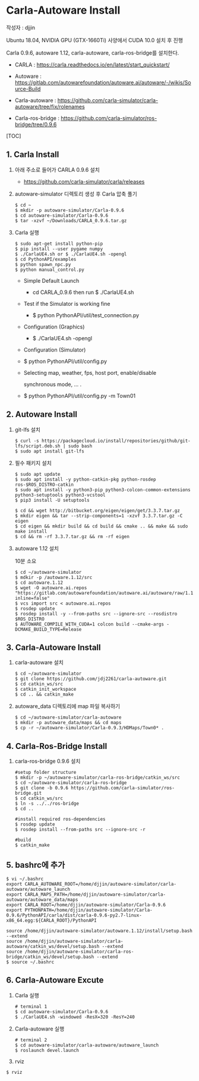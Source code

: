# Carla-Autoware Install

작성자 : djjin

Ubuntu 18.04, NVIDIA GPU (GTX-1660Ti) 사양에서 CUDA 10.0 설치 후 진행 

Carla 0.9.6, autoware 1.12, carla-autoware, carla-ros-bridge를 설치한다.

- CARLA : https://carla.readthedocs.io/en/latest/start_quickstart/

- Autoware : https://gitlab.com/autowarefoundation/autoware.ai/autoware/-/wikis/Source-Build

- Carla-autoware : https://github.com/carla-simulator/carla-autoware/tree/fix/rolenames

- Carla-ros-bridge : https://github.com/carla-simulator/ros-bridge/tree/0.9.6

  

[TOC]

## 1. Carla Install

1. 아래 주소로 들어가 CARLA 0.9.6 설치

   - https://github.com/carla-simulator/carla/releases

2. autoware-simulator 디렉토리 생성 후 Carla 압축 풀기

   ~~~
   $ cd ~
   $ mkdir -p autoware-simulator/Carla-0.9.6
   $ cd autoware-simulator/Carla-0.9.6
   $ tar -xzvf ~/Downloads/CARLA_0.9.6.tar.gz
   ~~~

3. Carla 실행

   ~~~
   $ sudo apt-get install python-pip
   $ pip install --user pygame numpy
   $ ./CarlaUE4.sh or $ ./CarlaUE4.sh -opengl
   $ cd PythonAPI/examples
   $ python spawn_npc.py
   $ python manual_control.py
   ~~~

   

   - Simple Default Launch

     -  cd CARLA_0.9.6 then run $ ./CarlaUE4.sh

   - Test if the Simulator is working fine

     - $ python PythonAPI/util/test_connection.py

   - Configuration (Graphics)

     - $ ./CarlaUE4.sh -opengl

   -  Configuration (Simulator)

     - $ python PythonAPI/util/config.py

     - Selecting map, weather, fps, host port, enable/disable

       synchronous mode, ... .

     - $ python PythonAPI/util/config.py -m Town01

     

## 2. Autoware Install

1. git-lfs 설치

   ~~~
   $ curl -s https://packagecloud.io/install/repositories/github/git-lfs/script.deb.sh | sudo bash
   $ sudo apt install git-lfs
   ~~~

2. 필수 패키지 설치

   ~~~
   $ sudo apt update
   $ sudo apt install -y python-catkin-pkg python-rosdep ros-$ROS_DISTRO-catkin
   $ sudo apt install -y python3-pip python3-colcon-common-extensions python3-setuptools python3-vcstool
   $ pip3 install -U setuptools
   ~~~

   ~~~
   $ cd && wget http://bitbucket.org/eigen/eigen/get/3.3.7.tar.gz
   $ mkdir eigen && tar --strip-components=1 -xzvf 3.3.7.tar.gz -C eigen 
   $ cd eigen && mkdir build && cd build && cmake .. && make && sudo make install
   $ cd && rm -rf 3.3.7.tar.gz && rm -rf eigen 
   ~~~

3. autoware 1.12 설치

   10분 소요

   ~~~
   $ cd ~/autoware-simulator
   $ mdkir -p /autoware.1.12/src
   $ cd autoware.1.12
   $ wget -O autoware.ai.repos "https://gitlab.com/autowarefoundation/autoware.ai/autoware/raw/1.12.0/autoware.ai.repos?inline=false"
   $ vcs import src < autoware.ai.repos
   $ rosdep update
   $ rosdep install -y --from-paths src --ignore-src --rosdistro $ROS_DISTRO
   $ AUTOWARE_COMPILE_WITH_CUDA=1 colcon build --cmake-args -DCMAKE_BUILD_TYPE=Release
   ~~~

   

## 3. Carla-Autoware Install

1. carla-autoware 설치

   ~~~
   $ cd ~/autoware-simulator
   $ git clone https://github.com/jdj2261/carla-autoware.git
   $ cd catkin_ws/src
   $ catkin_init_workspace
   $ cd .. && catkin_make
   ~~~

2. autoware_data 디렉토리에 map 파일 복사하기

   ~~~
   $ cd ~/autoware-simulator/carla-autoware
   $ mkdir -p autoware_data/maps && cd maps
   $ cp -r ~/autoware-simulator/Carla-0.9.3/HDMaps/Town0* .
   ~~~

   

## 4. Carla-Ros-Bridge Install

1. carla-ros-bridge 0.9.6 설치

   ~~~
   #setup folder structure
   $ mkdir -p ~/autoware-simulator/carla-ros-bridge/catkin_ws/src
   $ cd ~/autoware-simulator/carla-ros-bridge
   $ git clone -b 0.9.6 https://github.com/carla-simulator/ros-bridge.git
   $ cd catkin_ws/src
   $ ln -s ../../ros-bridge
   $ cd ..
   
   #install required ros-dependencies
   $ rosdep update
   $ rosdep install --from-paths src --ignore-src -r
   
   #build
   $ catkin_make
   ~~~

   

## 5. bashrc에 추가

~~~
$ vi ~/.bashrc
export CARLA_AUTOWARE_ROOT=/home/djjin/autoware-simulator/carla-autoware/autoware_launch
export CARLA_MAPS_PATH=/home/djjin/autoware-simulator/carla-autoware/autoware_data/maps
export CARLA_ROOT=/home/djjin/autoware-simulator/Carla-0.9.6
export PYTHONPATH=/home/djjin/autoware-simulator/Carla-0.9.6/PythonAPI/carla/dist/carla-0.9.6-py2.7-linux-x86_64.egg:${CARLA_ROOT}/PythonAPI

source /home/djjin/autoware-simulator/autoware.1.12/install/setup.bash --extend
source /home/djjin/autoware-simulator/carla-autoware/catkin_ws/devel/setup.bash --extend
source /home/djjin/autoware-simulator/carla-ros-bridge/catkin_ws/devel/setup.bash --extend
$ source ~/.bashrc
~~~



## 6. Carla-Autoware Excute

1. Carla 실행

   ~~~
   # terminal 1
   $ cd autoware-simulator/Carla-0.9.6
   $ ./CarlaUE4.sh -windowed -ResX=320 -ResY=240
   ~~~

2. Carla-autoware 실행

   ~~~
   # terminal 2
   $ cd autoware-simulator/carla-autoware/autoware_launch
   $ roslaunch devel.launch
   ~~~

3.  rviz

   ~~~
   $ rviz
   ~~~

   

